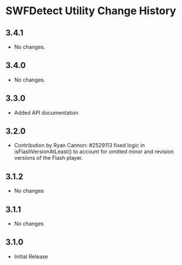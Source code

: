 SWFDetect Utility Change History
================================

3.4.1
-----

-   No changes.

3.4.0
-----

-   No changes.

3.3.0
-----

-   Added API documentation

3.2.0
-----

-   Contribution by Ryan Cannon: \#2529113 fixed logic in isFlashVersionAtLeast() to account for omitted minor and revision versions of the Flash player.

3.1.2
-----

-   No changes

3.1.1
-----

-   No changes

3.1.0
-----

-   Initial Release
